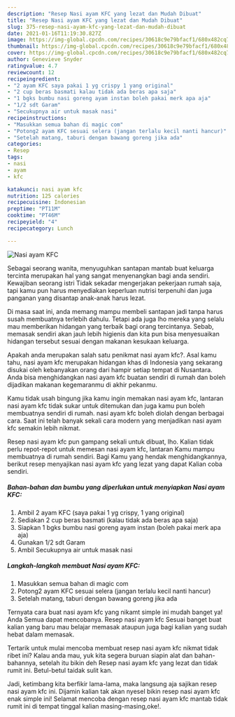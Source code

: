 ```yaml
---
description: "Resep Nasi ayam KFC yang lezat dan Mudah Dibuat"
title: "Resep Nasi ayam KFC yang lezat dan Mudah Dibuat"
slug: 375-resep-nasi-ayam-kfc-yang-lezat-dan-mudah-dibuat
date: 2021-01-16T11:19:30.827Z
image: https://img-global.cpcdn.com/recipes/30618c9e79bfacf1/680x482cq70/nasi-ayam-kfc-foto-resep-utama.jpg
thumbnail: https://img-global.cpcdn.com/recipes/30618c9e79bfacf1/680x482cq70/nasi-ayam-kfc-foto-resep-utama.jpg
cover: https://img-global.cpcdn.com/recipes/30618c9e79bfacf1/680x482cq70/nasi-ayam-kfc-foto-resep-utama.jpg
author: Genevieve Snyder
ratingvalue: 4.7
reviewcount: 12
recipeingredient:
- "2 ayam KFC saya pakai 1 yg crispy 1 yang original"
- "2 cup beras basmati kalau tidak ada beras apa saja"
- "1 bgks bumbu nasi goreng ayam instan boleh pakai merk apa aja"
- "1/2 sdt Garam"
- "Secukupnya air untuk masak nasi"
recipeinstructions:
- "Masukkan semua bahan di magic com"
- "Potong2 ayam KFC sesuai selera (jangan terlalu kecil nanti hancur)"
- "Setelah matang, taburi dengan bawang goreng jika ada"
categories:
- Resep
tags:
- nasi
- ayam
- kfc

katakunci: nasi ayam kfc 
nutrition: 125 calories
recipecuisine: Indonesian
preptime: "PT11M"
cooktime: "PT46M"
recipeyield: "4"
recipecategory: Lunch

---
```



![Nasi ayam KFC](https://img-global.cpcdn.com/recipes/30618c9e79bfacf1/680x482cq70/nasi-ayam-kfc-foto-resep-utama.jpg)

Sebagai seorang wanita, menyuguhkan santapan mantab buat keluarga tercinta merupakan hal yang sangat menyenangkan bagi anda sendiri. Kewajiban seorang istri Tidak sekadar mengerjakan pekerjaan rumah saja, tapi kamu pun harus menyediakan keperluan nutrisi terpenuhi dan juga panganan yang disantap anak-anak harus lezat.

Di masa  saat ini, anda memang mampu membeli santapan jadi tanpa harus susah membuatnya terlebih dahulu. Tetapi ada juga lho mereka yang selalu mau memberikan hidangan yang terbaik bagi orang tercintanya. Sebab, memasak sendiri akan jauh lebih higienis dan kita pun bisa menyesuaikan hidangan tersebut sesuai dengan makanan kesukaan keluarga. 



Apakah anda merupakan salah satu penikmat nasi ayam kfc?. Asal kamu tahu, nasi ayam kfc merupakan hidangan khas di Indonesia yang sekarang disukai oleh kebanyakan orang dari hampir setiap tempat di Nusantara. Anda bisa menghidangkan nasi ayam kfc buatan sendiri di rumah dan boleh dijadikan makanan kegemaranmu di akhir pekanmu.

Kamu tidak usah bingung jika kamu ingin memakan nasi ayam kfc, lantaran nasi ayam kfc tidak sukar untuk ditemukan dan juga kamu pun boleh membuatnya sendiri di rumah. nasi ayam kfc boleh diolah dengan berbagai cara. Saat ini telah banyak sekali cara modern yang menjadikan nasi ayam kfc semakin lebih nikmat.

Resep nasi ayam kfc pun gampang sekali untuk dibuat, lho. Kalian tidak perlu repot-repot untuk memesan nasi ayam kfc, lantaran Kamu mampu membuatnya di rumah sendiri. Bagi Kamu yang hendak menghidangkannya, berikut resep menyajikan nasi ayam kfc yang lezat yang dapat Kalian coba sendiri.

<!--inarticleads1-->

##### Bahan-bahan dan bumbu yang diperlukan untuk menyiapkan Nasi ayam KFC:

1. Ambil 2 ayam KFC (saya pakai 1 yg crispy, 1 yang original)
1. Sediakan 2 cup beras basmati (kalau tidak ada beras apa saja)
1. Siapkan 1 bgks bumbu nasi goreng ayam instan (boleh pakai merk apa aja)
1. Gunakan 1/2 sdt Garam
1. Ambil Secukupnya air untuk masak nasi




<!--inarticleads2-->

##### Langkah-langkah membuat Nasi ayam KFC:

1. Masukkan semua bahan di magic com
1. Potong2 ayam KFC sesuai selera (jangan terlalu kecil nanti hancur)
1. Setelah matang, taburi dengan bawang goreng jika ada




Ternyata cara buat nasi ayam kfc yang nikamt simple ini mudah banget ya! Anda Semua dapat mencobanya. Resep nasi ayam kfc Sesuai banget buat kalian yang baru mau belajar memasak ataupun juga bagi kalian yang sudah hebat dalam memasak.

Tertarik untuk mulai mencoba membuat resep nasi ayam kfc nikmat tidak ribet ini? Kalau anda mau, yuk kita segera buruan siapin alat dan bahan-bahannya, setelah itu bikin deh Resep nasi ayam kfc yang lezat dan tidak rumit ini. Betul-betul taidak sulit kan. 

Jadi, ketimbang kita berfikir lama-lama, maka langsung aja sajikan resep nasi ayam kfc ini. Dijamin kalian tak akan nyesel bikin resep nasi ayam kfc enak simple ini! Selamat mencoba dengan resep nasi ayam kfc mantab tidak rumit ini di tempat tinggal kalian masing-masing,oke!.

